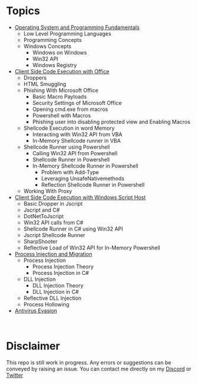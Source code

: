 # Topics

- [Operating System and Programming Fundamentals](./Operating-System-and-Programming-Fundamentals/README.md)
  - Low Level Programming Languages
  - Programming Concepts
  - Windows Concepts
    - Windows on Windows
    - Win32 API
    - Windows Registry
- [Client Side Code Execution with Office](./Client-Side-Code-Execution-With-Office/README.md)
  - Droppers
  - HTML Smuggling
  - Phishing With Microsoft Office
    - Basic Macro Payloads
    - Security Settings of Microsoft Office
    - Opening cmd.exe from macros
    - Powershell with Macros
    - Phishing user into disabling protected view and Enabling Macros
  - Shellcode Execution in word Memory
    - Interacting with Win32 API from VBA
    - In-Memory Shellcode runner in VBA
  - Shellcode Runner using Powershell
    - Calling Win32 API from Powershell
    - Shellcode Runner in Powershell
    - In-Memory Shellcode Runner in Powershell
      - Problem with Add-Type
      - Leveraging UnsafeNativemethods
      - Reflection Shellcode Runner in Powershell
  - Working With Proxy
- [Client Side Code Execution with Windows Script Host](./Client-Side-Execution-With-Windows-Script-Host/README.md)
  - Basic Dropper in Jscript
  - Jscript and C#
  - DotNetToJscript
  - Win32 API calls from C#
  - Shellcode Runner in C# using Win32 API
  - Jscript Shellcode Runner
  - SharpShooter
  - Reflective Load of Win32 API for In-Memory Powershell
- [Process Injection and Migration](./Process%20Injection%20and%20Migration/README.md)
  - Process Injection
    - Process Injection Theory
    - Process Injection in C#
  - DLL Injection
    - DLL Injection Theory
    - DLL Injection in C#
  - Reflective DLL Injection
  - Process Hollowing
- [Antivirus Evasion](./Antivirus%20Evasion/README.md)

&nbsp;

# Disclaimer

This repo is still work in progress. Any errors or suggestions can be conveyed by raising an issue. You can contact me directly on my [Discord](https://discordapp.com/users/706779776349765722) or [Twitter](https://twitter.com/xCipher007)
